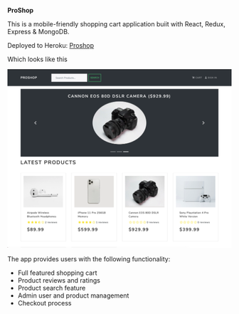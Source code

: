 **ProShop**

This is a mobile-friendly shopping cart application buiit with React, Redux, Express & MongoDB.

Deployed to Heroku: [Proshop](https://proshop--app.herokuapp.com/)

Which looks like this

![](frontend/public/images/ScreenShot.png)


The app provides users with the following functionality:
- Full featured shopping cart
- Product reviews and ratings
- Product search feature
- Admin user and product management
- Checkout process 






